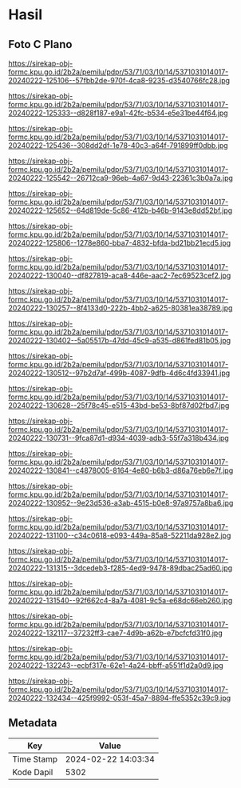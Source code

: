 # Hasil

## Foto C Plano

https://sirekap-obj-formc.kpu.go.id/2b2a/pemilu/pdpr/53/71/03/10/14/5371031014017-20240222-125106--57fbb2de-970f-4ca8-9235-d3540766fc28.jpg

https://sirekap-obj-formc.kpu.go.id/2b2a/pemilu/pdpr/53/71/03/10/14/5371031014017-20240222-125333--d828f187-e9a1-42fc-b534-e5e31be44f64.jpg

https://sirekap-obj-formc.kpu.go.id/2b2a/pemilu/pdpr/53/71/03/10/14/5371031014017-20240222-125436--308dd2df-1e78-40c3-a64f-791899ff0dbb.jpg

https://sirekap-obj-formc.kpu.go.id/2b2a/pemilu/pdpr/53/71/03/10/14/5371031014017-20240222-125542--26712ca9-96eb-4a67-9d43-22361c3b0a7a.jpg

https://sirekap-obj-formc.kpu.go.id/2b2a/pemilu/pdpr/53/71/03/10/14/5371031014017-20240222-125652--64d819de-5c86-412b-b46b-9143e8dd52bf.jpg

https://sirekap-obj-formc.kpu.go.id/2b2a/pemilu/pdpr/53/71/03/10/14/5371031014017-20240222-125806--1278e860-bba7-4832-bfda-bd21bb21ecd5.jpg

https://sirekap-obj-formc.kpu.go.id/2b2a/pemilu/pdpr/53/71/03/10/14/5371031014017-20240222-130040--df827819-aca8-446e-aac2-7ec69523cef2.jpg

https://sirekap-obj-formc.kpu.go.id/2b2a/pemilu/pdpr/53/71/03/10/14/5371031014017-20240222-130257--8f4133d0-222b-4bb2-a625-80381ea38789.jpg

https://sirekap-obj-formc.kpu.go.id/2b2a/pemilu/pdpr/53/71/03/10/14/5371031014017-20240222-130402--5a05517b-47dd-45c9-a535-d861fed81b05.jpg

https://sirekap-obj-formc.kpu.go.id/2b2a/pemilu/pdpr/53/71/03/10/14/5371031014017-20240222-130512--97b2d7af-499b-4087-9dfb-4d6c4fd33941.jpg

https://sirekap-obj-formc.kpu.go.id/2b2a/pemilu/pdpr/53/71/03/10/14/5371031014017-20240222-130628--25f78c45-e515-43bd-be53-8bf87d02fbd7.jpg

https://sirekap-obj-formc.kpu.go.id/2b2a/pemilu/pdpr/53/71/03/10/14/5371031014017-20240222-130731--9fca87d1-d934-4039-adb3-55f7a318b434.jpg

https://sirekap-obj-formc.kpu.go.id/2b2a/pemilu/pdpr/53/71/03/10/14/5371031014017-20240222-130841--c4878005-8164-4e80-b6b3-d86a76eb6e7f.jpg

https://sirekap-obj-formc.kpu.go.id/2b2a/pemilu/pdpr/53/71/03/10/14/5371031014017-20240222-130952--9e23d536-a3ab-4515-b0e8-97a9757a8ba6.jpg

https://sirekap-obj-formc.kpu.go.id/2b2a/pemilu/pdpr/53/71/03/10/14/5371031014017-20240222-131100--c34c0618-e093-449a-85a8-52211da928e2.jpg

https://sirekap-obj-formc.kpu.go.id/2b2a/pemilu/pdpr/53/71/03/10/14/5371031014017-20240222-131315--3dcedeb3-f285-4ed9-9478-89dbac25ad60.jpg

https://sirekap-obj-formc.kpu.go.id/2b2a/pemilu/pdpr/53/71/03/10/14/5371031014017-20240222-131540--92f662c4-8a7a-4081-9c5a-e68dc66eb260.jpg

https://sirekap-obj-formc.kpu.go.id/2b2a/pemilu/pdpr/53/71/03/10/14/5371031014017-20240222-132117--37232ff3-cae7-4d9b-a62b-e7bcfcfd31f0.jpg

https://sirekap-obj-formc.kpu.go.id/2b2a/pemilu/pdpr/53/71/03/10/14/5371031014017-20240222-132243--ecbf317e-62e1-4a24-bbff-a551f1d2a0d9.jpg

https://sirekap-obj-formc.kpu.go.id/2b2a/pemilu/pdpr/53/71/03/10/14/5371031014017-20240222-132434--425f9992-053f-45a7-8894-ffe5352c39c9.jpg


## Metadata

| Key        | Value               |
| ---------- | ------------------- |
| Time Stamp | 2024-02-22 14:03:34 |
| Kode Dapil | 5302                |




